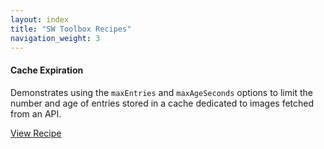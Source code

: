 ```yaml
---
layout: index
title: "SW Toolbox Recipes"
navigation_weight: 3
---
```

#### Cache Expiration

Demonstrates using the <code>maxEntries</code> and <code>maxAgeSeconds</code> options
to limit the number and age of entries stored in a cache dedicated to images fetched
from an API.

<a href="./recipes/cache-expiration-options/">View Recipe</a>

